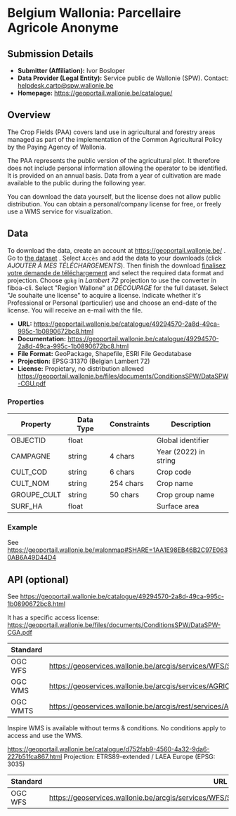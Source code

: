 # Belgium Wallonia: Parcellaire Agricole Anonyme

## Submission Details

- **Submitter (Affiliation):** Ivor Bosloper
- **Data Provider (Legal Entity):** Service public de Wallonie (SPW). Contact: helpdesk.carto@spw.wallonie.be
- **Homepage:** https://geoportail.wallonie.be/catalogue/

## Overview

The Crop Fields (PAA) covers land use in agricultural and forestry areas managed as part of the implementation 
of the Common Agricultural Policy by the Paying Agency of Wallonia.

The PAA represents the public version of the agricultural plot. It therefore does not include personal 
information allowing the operator to be identified. It is provided on an annual basis. Data from a 
year of cultivation are made available to the public during the following year.

You can download the data yourself, but the license does not allow public distribution. You can obtain a 
personal/company license for free, or freely use a WMS service for visualization.

## Data

To download the data, create an account at https://geoportail.wallonie.be/ . 
Go to [the dataset](https://geoportail.wallonie.be/catalogue/49294570-2a8d-49ca-995c-1b0890672bc8.html) . 
Select `Accès` and add the data to your downloads (click _AJOUTER À MES TÉLÉCHARGEMENTS_). Then finish the download
[finalisez votre demande de téléchargement](https://geoportail.wallonie.be/geodata-donwload.html) and select the
required data format and projection. Choose `gpkg` in _Lambert 72_ projection to use the converter in fiboa-cli.
Select "Region Wallone" at _DÉCOUPAGE_ for the full dataset. Select "Je souhaite une license" to acquire a license.
Indicate whether it's Professional or Personal (particulier) use and choose an end-date of the license. 
You will receive an e-mail with the file.

- **URL:** https://geoportail.wallonie.be/catalogue/49294570-2a8d-49ca-995c-1b0890672bc8.html
- **Documentation:** https://geoportail.wallonie.be/catalogue/49294570-2a8d-49ca-995c-1b0890672bc8.html
- **File Format:** GeoPackage, Shapefile, ESRI File Geodatabase
- **Projection:** EPSG:31370 (Belgian Lambert 72)
- **License:** Propietary, no distribution allowed https://geoportail.wallonie.be/files/documents/ConditionsSPW/DataSPW-CGU.pdf

### Properties

| Property    | Data Type | Constraints | Description           |
|-------------|-----------|-------------|-----------------------|
| OBJECTID    | float     |             | Global identifier     |
| CAMPAGNE    | string    | 4 chars     | Year (2022) in string |
| CULT_COD    | string    | 6 chars     | Crop code             |
| CULT_NOM    | string    | 254 chars   | Crop name             |
| GROUPE_CULT | string    | 50 chars    | Crop group name       |
| SURF_HA     | float     |             | Surface area          |

### Example

See https://geoportail.wallonie.be/walonmap#SHARE=1AA1E98EB46B2C97E0630AB6A49D44D4 

## API (optional)

See https://geoportail.wallonie.be/catalogue/49294570-2a8d-49ca-995c-1b0890672bc8.html 

It has a specific access license: https://geoportail.wallonie.be/files/documents/ConditionsSPW/DataSPW-CGA.pdf 

| Standard | URL                                                                                                                                   |
|----------|---------------------------------------------------------------------------------------------------------------------------------------|
| OGC WFS  | https://geoservices.wallonie.be/arcgis/services/WFS/SIGEC_PARC_AGRI_ANON/MapServer/WFSServer                                          |
| OGC WMS  | https://geoservices.wallonie.be/arcgis/services/AGRICULTURE/SIGEC_PARC_AGRI_ANON__2022/MapServer/WMSServer                            |
| OGC WMTS | https://geoservices.wallonie.be/arcgis/rest/services/AGRICULTURE/SIGEC_PARC_AGRI_ANON__2022/MapServer/WMTS/1.0.0/WMTSCapabilities.xml |

Inspire WMS is available without terms & conditions. No conditions apply to access and use the WMS.

https://geoportail.wallonie.be/catalogue/d752fab9-4560-4a32-9da6-227b51fca867.html
Projection: ETRS89-extended / LAEA Europe (EPSG: 3035)

| Standard | URL                                                                                          |
|----------|----------------------------------------------------------------------------------------------|
| OGC WFS  | https://geoservices.wallonie.be/arcgis/services/WFS/SIGEC_PARC_AGRI_ANON/MapServer/WFSServer |
